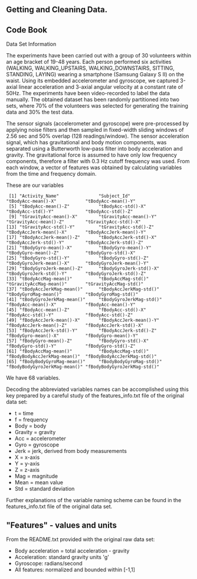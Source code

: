Getting and Cleaning Data.
--------------------------

Code Book
---------

Data Set Information

The experiments have been carried out with a group of 30 volunteers within an age bracket of 19-48 years. Each person performed six activities (WALKING, WALKING_UPSTAIRS, WALKING_DOWNSTAIRS, SITTING, STANDING, LAYING) wearing a smartphone (Samsung Galaxy S II) on the waist. Using its embedded accelerometer and gyroscope, we captured 3-axial linear acceleration and 3-axial angular velocity at a constant rate of 50Hz. The experiments have been video-recorded to label the data manually. The obtained dataset has been randomly partitioned into two sets, where 70% of the volunteers was selected for generating the training data and 30% the test data.

The sensor signals (accelerometer and gyroscope) were pre-processed by applying noise filters and then sampled in fixed-width sliding windows of 2.56 sec and 50% overlap (128 readings/window). The sensor acceleration signal, which has gravitational and body motion components, was separated using a Butterworth low-pass filter into body acceleration and gravity. The gravitational force is assumed to have only low frequency components, therefore a filter with 0.3 Hz cutoff frequency was used. From each window, a vector of features was obtained by calculating variables from the time and frequency domain.





These are our variables

```
 [1] "Activity_Name"               "Subject_Id"                  "tBodyAcc-mean()-X"           "tBodyAcc-mean()-Y"          
 [5] "tBodyAcc-mean()-Z"           "tBodyAcc-std()-X"            "tBodyAcc-std()-Y"            "tBodyAcc-std()-Z"           
 [9] "tGravityAcc-mean()-X"        "tGravityAcc-mean()-Y"        "tGravityAcc-mean()-Z"        "tGravityAcc-std()-X"        
[13] "tGravityAcc-std()-Y"         "tGravityAcc-std()-Z"         "tBodyAccJerk-mean()-X"       "tBodyAccJerk-mean()-Y"      
[17] "tBodyAccJerk-mean()-Z"       "tBodyAccJerk-std()-X"        "tBodyAccJerk-std()-Y"        "tBodyAccJerk-std()-Z"       
[21] "tBodyGyro-mean()-X"          "tBodyGyro-mean()-Y"          "tBodyGyro-mean()-Z"          "tBodyGyro-std()-X"          
[25] "tBodyGyro-std()-Y"           "tBodyGyro-std()-Z"           "tBodyGyroJerk-mean()-X"      "tBodyGyroJerk-mean()-Y"     
[29] "tBodyGyroJerk-mean()-Z"      "tBodyGyroJerk-std()-X"       "tBodyGyroJerk-std()-Y"       "tBodyGyroJerk-std()-Z"      
[33] "tBodyAccMag-mean()"          "tBodyAccMag-std()"           "tGravityAccMag-mean()"       "tGravityAccMag-std()"       
[37] "tBodyAccJerkMag-mean()"      "tBodyAccJerkMag-std()"       "tBodyGyroMag-mean()"         "tBodyGyroMag-std()"         
[41] "tBodyGyroJerkMag-mean()"     "tBodyGyroJerkMag-std()"      "fBodyAcc-mean()-X"           "fBodyAcc-mean()-Y"          
[45] "fBodyAcc-mean()-Z"           "fBodyAcc-std()-X"            "fBodyAcc-std()-Y"            "fBodyAcc-std()-Z"           
[49] "fBodyAccJerk-mean()-X"       "fBodyAccJerk-mean()-Y"       "fBodyAccJerk-mean()-Z"       "fBodyAccJerk-std()-X"       
[53] "fBodyAccJerk-std()-Y"        "fBodyAccJerk-std()-Z"        "fBodyGyro-mean()-X"          "fBodyGyro-mean()-Y"         
[57] "fBodyGyro-mean()-Z"          "fBodyGyro-std()-X"           "fBodyGyro-std()-Y"           "fBodyGyro-std()-Z"          
[61] "fBodyAccMag-mean()"          "fBodyAccMag-std()"           "fBodyBodyAccJerkMag-mean()"  "fBodyBodyAccJerkMag-std()"  
[65] "fBodyBodyGyroMag-mean()"     "fBodyBodyGyroMag-std()"      "fBodyBodyGyroJerkMag-mean()" "fBodyBodyGyroJerkMag-std()" 
```

We have 68 variables.

Decoding the abbreviated variables names can be accomplished using this key prepared by a careful study of the features_info.txt file of the original data set:

* t = time 
* f = frequency 
* Body = body 
* Gravity = gravity 
* Acc = accelerometer 
* Gyro = gyroscope 
* Jerk = jerk, derived from body measurements 
* X = x-axis 
* Y = y-axis 
* Z = z-axis 
* Mag = magnitude 
* Mean = mean value 
* Std = standard deviation 


Further explanations of the variable naming scheme can be found in the features_info.txt file of the original data set.



 
"Features" - values and units
-----------------------------

From the README.txt provided with the original raw data set:


* Body acceleration = total acceleration - gravity 
* Acceleration: standard gravity units 'g' 
* Gyroscope: radians/second 
* All features: normalized and bounded within [-1,1] 


